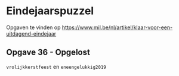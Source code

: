 # Eindejaarspuzzel
Opgaven te vinden op https://www.mil.be/nl/artikel/klaar-voor-een-uitdagend-eindejaar


## Opgave 36 - Opgelost
`vrolijkkerstfeest` en `eneengelukkig2019`
